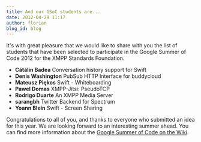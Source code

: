 ```yaml
---
title: And our GSoC students are...
date: 2012-04-29 11:17
author: florian
blog_id: blog
---
```


It's with great pleasure that we would like to share with you the list of students that have been selected to participate in the Google Summer of Code 2012 for the XMPP Standards Foundation.

-   **Cătălin Badea**  Conversation history support for Swift
-   **Denis Washington** PubSub HTTP Interface for buddycloud
-   **Mateusz Piękos** Swift - Whiteboarding
-   **Pawel Domas** XMPP-Jitsi: PseudoTCP
-   **Rodrigo Duarte** An XMPP Media Server
-   **sarangbh** Twitter Backend for Spectrum
-   **Yoann Blein** Swift - Screen Sharing

Congratulations to all of you, and thanks to everyone who submitted an idea for this year. We are looking forward to an interesting summer ahead. You can find more information about the [Google Summer of Code on the Wiki](http://wiki.xmpp.org/web/Summer_of_Code_2012).
